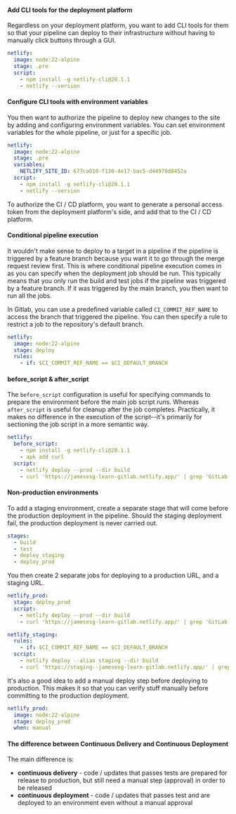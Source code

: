 #### Add CLI tools for the deployment platform
Regardless on your deployment platform, you want to add CLI tools for them so that your pipeline can deploy to their infrastructure without having to manually click buttons through a GUI.

```yaml
netlify:
  image: node:22-alpine
  stage: .pre
  script:
    - npm install -g netlify-cli@20.1.1
    - netlify --version
```

#### Configure CLI tools with environment variables
You then want to authorize the pipeline to deploy new changes to the site by adding and configuring environment variables. You can set environment variables for the whole pipeline, or just for a specific job.

```yaml
netlify:
  image: node:22-alpine
  stage: .pre
  variables:
    NETLIFY_SITE_ID: 677ca010-f130-4e17-bac5-d44970d8452a
  script:
    - npm install -g netlify-cli@20.1.1
    - netlify --version
```

To authorize the CI / CD platform, you want to generate a personal access token from the deployment platform's side, and add that to the CI / CD platform.

#### Conditional pipeline execution
It wouldn't make sense to deploy to a target in a pipeline if the pipeline is triggered by a feature branch because you want it to go through the merge request review first. This is where conditional pipeline execution comes in as you can specify when the deployment job should be run. This typically means that you only run the build and test jobs if the pipeline was triggered by a feature branch. If it was triggered by the main branch, you then want to run all the jobs.

In Gitlab, you can use a predefined variable called `CI_COMMIT_REF_NAME` to access the branch that triggered the pipeline. You can then specify a rule to restrict a job to the repository's default branch.

```yaml
netlify:
  image: node:22-alpine
  stage: deploy
  rules:
    - if: $CI_COMMIT_REF_NAME == $CI_DEFAULT_BRANCH
```

#### before_script & after_script
The `before_script` configuration is useful for specifying commands to prepare the environment before the main job script runs. Whereas `after_script` is useful for cleanup after the job completes. Practically, it makes no difference in the execution of the script--it's primarily for sectioning the job script in a more semantic way.

```yaml
netlify:
  before_script:
    - npm install -g netlify-cli@20.1.1
    - apk add curl 
  script:
    - netlify deploy --prod --dir build
    - curl 'https://jamesesg-learn-gitlab.netlify.app/' | grep 'GitLab'
```

#### Non-production environments
To add a staging environment, create a separate stage that will come before the production deployment in the pipeline. Should the staging deployment fail, the production deployment is never carried out.

```yaml
stages:
  - build
  - test
  - deploy_staging
  - deploy_prod
```

You then create 2 separate jobs for deploying to a production URL, and a staging URL.

```yaml
netlify_prod:
  stage: deploy_prod
  script:
    - netlify deploy --prod --dir build
    - curl 'https://jamesesg-learn-gitlab.netlify.app/' | grep 'GitLab'

netlify_staging:
  rules:
    - if: $CI_COMMIT_REF_NAME == $CI_DEFAULT_BRANCH
  script:
    - netlify deploy --alias staging --dir build
    - curl 'https://staging--jamesesg-learn-gitlab.netlify.app/' | grep 'GitLab'
```

It's also a good idea to add a manual deploy step before deploying to production. This makes it so that you can verify stuff manually before committing to the production deployment.

```yaml
netlify_prod:
  image: node:22-alpine
  stage: deploy_prod
  when: manual
```

#### The difference between Continuous Delivery and Continuous Deployment
The main difference is:
- **continuous delivery** - code / updates that passes tests are prepared for release to production, but still need a manual step (approval) in order to be released
- **continuous deployment** - code / updates that passes test and are deployed to an environment even without a manual approval